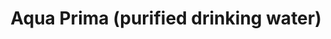 ---
title: "Aqua Prima (purified drinking water)"
url: /puerto-princesa/aqua-prima-purified-drinking-water/
shop: shop
---